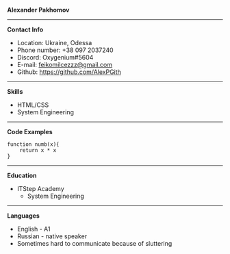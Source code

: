 **Alexander Pakhomov**

<hr>

**Contact Info**
* Location: Ukraine, Odessa
* Phone number: +38 097 2037240
* Discord: Oxygenium#5604
* E-mail: feikomilcezzz@gmail.com
* Github: https://github.com/AlexPGith

<hr>

**Skills**

* HTML/CSS
* System Engineering

<hr>

**Code Examples**

```
function numb(x){
    return x * x
}
```
<hr>

**Education**

* ITStep Academy
    * System Engineering

<hr>

**Languages**

* English - A1
* Russian - native speaker
* Sometimes hard to communicate because of sluttering